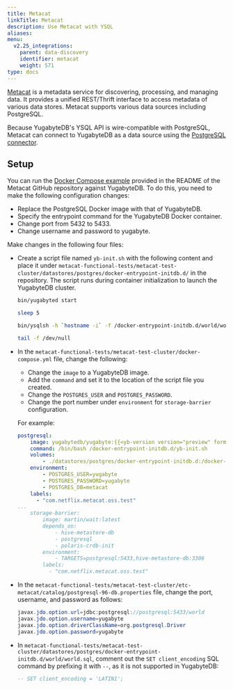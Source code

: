```yaml
---
title: Metacat
linkTitle: Metacat
description: Use Metacat with YSQL
aliases:
menu:
  v2.25_integrations:
    parent: data-discovery
    identifier: metacat
    weight: 571
type: docs
---
```


[Metacat](https://github.com/Netflix/metacat) is a metadata service for discovering, processing, and managing data. It provides a unified REST/Thrift interface to access metadata of various data stores. Metacat supports various data sources including PostgreSQL.

Because YugabyteDB's YSQL API is wire-compatible with PostgreSQL, Metacat can connect to YugabyteDB as a data source using the [PostgreSQL connector](https://github.com/Netflix/metacat/tree/master/metacat-connector-postgresql).

## Setup

You can run the [Docker Compose example](https://github.com/Netflix/metacat#docker-compose-example) provided in the README of the Metacat GitHub repository against YugabyteDB. To do this, you need to make the following configuration changes:

- Replace the PostgreSQL Docker image with that of YugabyteDB.
- Specify the entrypoint command for the YugabyteDB Docker container.
- Change port from 5432 to 5433.
- Change username and password to yugabyte.

Make changes in the following four files:

- Create a script file named `yb-init.sh` with the following content and place it under `metacat-functional-tests/metacat-test-cluster/datastores/postgres/docker-entrypoint-initdb.d/` in the repository. The script runs during container initialization to launch the YugabyteDB cluster.

    ```sh
    bin/yugabyted start

    sleep 5

    bin/ysqlsh -h `hostname -i` -f /docker-entrypoint-initdb.d/world/world.sql

    tail -f /dev/null
    ```

- In the `metacat-functional-tests/metacat-test-cluster/docker-compose.yml` file, change the following:

  - Change the `image` to a YugabyteDB image.
  - Add the `command` and set it to the location of the script file you created.
  - Change the `POSTGRES_USER` and `POSTGRES_PASSWORD`.
  - Change the port number under `environment` for `storage-barrier` configuration.

  For example:

    ```yaml
    postgresql:
        image: yugabytedb/yugabyte:{{<yb-version version="preview" format="build">}}
        command: /bin/bash /docker-entrypoint-initdb.d/yb-init.sh
        volumes:
            - ./datastores/postgres/docker-entrypoint-initdb.d:/docker-entrypoint-initdb.d:ro
        environment:
            - POSTGRES_USER=yugabyte
            - POSTGRES_PASSWORD=yugabyte
            - POSTGRES_DB=metacat
        labels:
          - "com.netflix.metacat.oss.test"
    ...
        storage-barrier:
            image: martin/wait:latest
            depends_on:
                - hive-metastore-db
                - postgresql
                - polaris-crdb-init
            environment:
                - TARGETS=postgresql:5433,hive-metastore-db:3306
            labels:
              - "com.netflix.metacat.oss.test"
    ```

- In the `metacat-functional-tests/metacat-test-cluster/etc-metacat/catalog/postgresql-96-db.properties` file, change the port, username, and password as follows:

    ```java
    javax.jdo.option.url=jdbc:postgresql://postgresql:5433/world
    javax.jdo.option.username=yugabyte
    javax.jdo.option.driverClassName=org.postgresql.Driver
    javax.jdo.option.password=yugabyte
    ```

- In `metacat-functional-tests/metacat-test-cluster/datastores/postgres/docker-entrypoint-initdb.d/world/world.sql`, comment out the `SET client_encoding` SQL command by prefixing it with `--`, as it is not supported in YugabyteDB:

    ```sql
    -- SET client_encoding = 'LATIN1';
    ```
